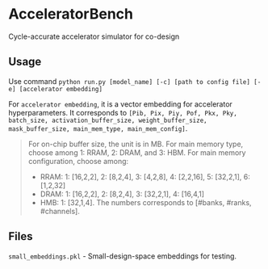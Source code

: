 # AcceleratorBench

Cycle-accurate accelerator simulator for co-design


## Usage
Use command `python run.py [model_name] [-c] [path to config file] [-e] [accelerator embedding]`

For `accelerator embedding`, it is a vector embedding for accelerator hyperparameters. It corresponds to `[Pib, Pix, Piy, Pof, Pkx, Pky, batch_size, activation_buffer_size, weight_buffer_size, mask_buffer_size, main_mem_type, main_mem_config]`.

>For on-chip buffer size, the unit is in MB.
For main memory type, choose among 1: RRAM, 2: DRAM, and 3: HBM.
For main memory configuration, choose among:
>- RRAM: 1: [16,2,2], 2: [8,2,4], 3: [4,2,8],  4: [2,2,16], 5: [32,2,1], 6: [1,2,32]
>- DRAM: 1: [16,2,2], 2: [8,2,4], 3: [32,2,1], 4: [16,4,1]
>- HMB: 1: [32,1,4].
The numbers corresponds to [#banks, #ranks, #channels].

## Files
`small_embeddings.pkl` - Small-design-space embeddings for testing.
